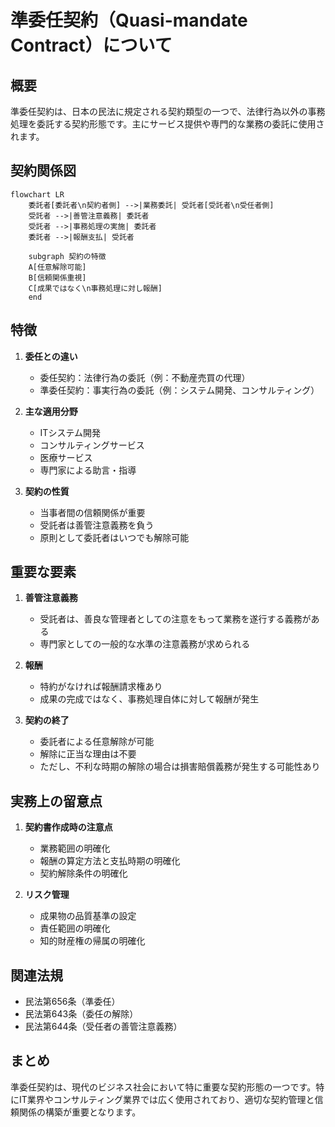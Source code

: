 # 準委任契約（Quasi-mandate Contract）について

## 概要
準委任契約は、日本の民法に規定される契約類型の一つで、法律行為以外の事務処理を委託する契約形態です。主にサービス提供や専門的な業務の委託に使用されます。

## 契約関係図
```mermaid
flowchart LR
    委託者[委託者\n契約者側] -->|業務委託| 受託者[受託者\n受任者側]
    受託者 -->|善管注意義務| 委託者
    受託者 -->|事務処理の実施| 委託者
    委託者 -->|報酬支払| 受託者
    
    subgraph 契約の特徴
    A[任意解除可能] 
    B[信頼関係重視]
    C[成果ではなく\n事務処理に対し報酬]
    end
```

## 特徴
1. **委任との違い**
   - 委任契約：法律行為の委託（例：不動産売買の代理）
   - 準委任契約：事実行為の委託（例：システム開発、コンサルティング）

2. **主な適用分野**
   - ITシステム開発
   - コンサルティングサービス
   - 医療サービス
   - 専門家による助言・指導

3. **契約の性質**
   - 当事者間の信頼関係が重要
   - 受託者は善管注意義務を負う
   - 原則として委託者はいつでも解除可能

## 重要な要素
1. **善管注意義務**
   - 受託者は、善良な管理者としての注意をもって業務を遂行する義務がある
   - 専門家としての一般的な水準の注意義務が求められる

2. **報酬**
   - 特約がなければ報酬請求権あり
   - 成果の完成ではなく、事務処理自体に対して報酬が発生

3. **契約の終了**
   - 委託者による任意解除が可能
   - 解除に正当な理由は不要
   - ただし、不利な時期の解除の場合は損害賠償義務が発生する可能性あり

## 実務上の留意点
1. **契約書作成時の注意点**
   - 業務範囲の明確化
   - 報酬の算定方法と支払時期の明確化
   - 契約解除条件の明確化

2. **リスク管理**
   - 成果物の品質基準の設定
   - 責任範囲の明確化
   - 知的財産権の帰属の明確化

## 関連法規
- 民法第656条（準委任）
- 民法第643条（委任の解除）
- 民法第644条（受任者の善管注意義務）

## まとめ
準委任契約は、現代のビジネス社会において特に重要な契約形態の一つです。特にIT業界やコンサルティング業界では広く使用されており、適切な契約管理と信頼関係の構築が重要となります。 